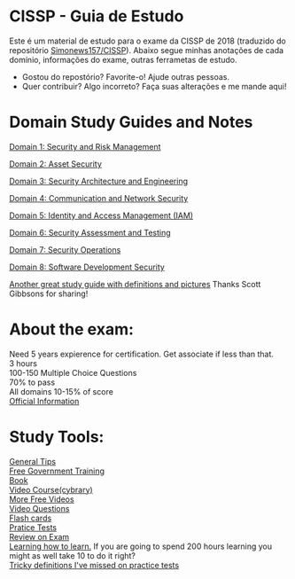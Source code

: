 # CISSP - Guia de Estudo 

Este é um material de estudo para o exame da CISSP de 2018 (traduzido do repositório [Simonews157/CISSP](https://gitlab.com/simonowens157/cissp/)). Abaixo segue minhas anotações de cada domínio, informações do exame, outras ferrametas de estudo. 
* Gostou do repostório? Favorite-o! Ajude outras pessoas. 
* Quer contribuir? Algo incorreto? Faça suas alterações e me mande aqui!

# Domain Study Guides and Notes
[Domain 1: Security and Risk Management](https://github.com/so87/CISSP-Cheat-Sheet-/blob/master/D1%20-%20Security%20and%20Risk%20Management.md)

[Domain 2: Asset Security](https://github.com/so87/CISSP-Cheat-Sheet-/blob/master/D2%20-%20Asset%20Security.md)

[Domain 3: Security Architecture and Engineering](https://github.com/so87/CISSP-Cheat-Sheet-/blob/master/D3%20-%20Security%20Architecture%20and%20Engineering.md)

[Domain 4: Communication and Network Security](https://github.com/so87/CISSP-Cheat-Sheet-/blob/master/D4%20-%20Communication%20and%20Network%20Security.md)

[Domain 5: Identity and Access Management (IAM)](https://github.com/so87/CISSP-Cheat-Sheet-/blob/master/D5%20-%20Identity%20and%20Access%20Management.md)

[Domain 6: Security Assessment and Testing](https://github.com/so87/CISSP-Cheat-Sheet-/blob/master/D6%20-%20Security%20Assessment%20and%20Testing.md)

[Domain 7: Security Operations](https://github.com/so87/CISSP-Cheat-Sheet-/blob/master/D7%20-%20Security%20Operations.md)

[Domain 8: Software Development Security](https://github.com/so87/CISSP-Cheat-Sheet-/blob/master/D8%20-%20Software%20Development%20Security.md)

[Another great study guide with definitions and pictures](https://github.com/so87/CISSP-Study-Guide/blob/master/StudyNotes.pdf) Thanks Scott Gibbsons for sharing!

# About the exam:
Need 5 years expierence for certification.  Get associate if less than that.<br />
3 hours <br />
100-150 Multiple Choice Questions <br />
70% to pass <br />
All domains 10-15% of score <br />
[Official Information](https://www.isc2.org/Certifications/-/media/CC72396FD9F34D3AAF073BF2AADB185C.ashx)

# Study Tools:
[General Tips](https://github.com/so87/CISSP-Study-Guide/blob/master/General%20Tips.md)<br />
[Free Government Training](https://fedvte.usalearning.gov/) <br />
[Book](https://www.amazon.com/CISSP-All-One-Guide-Seventh/dp/0071849270/ref=sr_1_6?s=books&ie=UTF8&qid=1525371721&sr=1-6&keywords=cissp) <br />
[Video Course(cybrary)](https://www.cybrary.it/course/cissp/) <br />
[More Free Videos](https://www.youtube.com/watch?v=JWqd_qaR81g&list=PLEiEAq2VkUUId6PKW0fpJdBRJO5MFQ8VM) <br />
[Video Questions](https://www.youtube.com/watch?v=JywLANSd-1E&list=PLfuKjbmP_JpVtQSl9AL7PPIxrim6K8q0r) <br />
[Flash cards](https://quizlet.com/2519918/cissp-practice-flash-cards/) <br />
[Pratice Tests](https://www.amazon.com/CISSP-Official-ISC-Practice-Tests/dp/1119475929/ref=mt_paperback?_encoding=UTF8&me=&qid=1532002117) <br />
[Review on Exam](https://www.youtube.com/watch?v=eLYbFtS7G9E) <br />
[Learning how to learn.](https://www.amazon.com/Unlimited-Memory-Advanced-Strategies-Productive-ebook/dp/B00I3QS1XQ/ref=sr_1_3_sspa?s=books&ie=UTF8&qid=1540590777&sr=1-3-spons&keywords=learning+how+to+learn&psc=1) If you are going to spend 200 hours learning you might as well take 10 to do it right? <br />
[Tricky definitions I've missed on practice tests](https://github.com/so87/CISSP-Study-Guide/blob/master/tricky%20definitions.md)<br />
